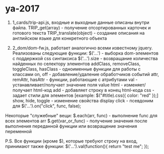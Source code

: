 # ya-2017

1) 1_cards/trip-api.js, входные и выходные данные описаны внутри файла.
TRIP_get(array) - получение отсортированных карточек и готового текста
TRIP_translate(object) - создание описания на английском языке для конкретного объекта

2) 2_dom/dom-fw.js, работает аналогично всеми известному jquery.
Реализованы следующие функции:
$('...') - выборка dom-элементов с поддержкой css синтаксиса
$('...').size - возвращание количества найденных по селектору элементов
addClass, removeClass, toggleClass, hasClass - одноименные функции для работы с классами
on, off - добавление/удаление обработчиков событий
attr, remAttr, hasAttr - функции, работающие с атрибутами
val - устанавливает/получает значение поля value
html - изменяет/получает html-код
add - добавляет строку в конец html-кода
css - задает стили для элементов [example: $("#title).css({ color: "red" });]
show, hide, toggle - изменение свойства display
click - псевдоним для $('...').on("click", func, false);

Некоторые "служебные" вещи:
$.each(arr, func) - выполнение func для всех элементов arr
$.get(var_or_func) - получение значения после выполнения переданной функции или возвращение значения переменной

P.S. Все функции (кроме $), которые требуют строку на вход, принимают также функции:
$('...').val(function(){
  return "test me";
});
